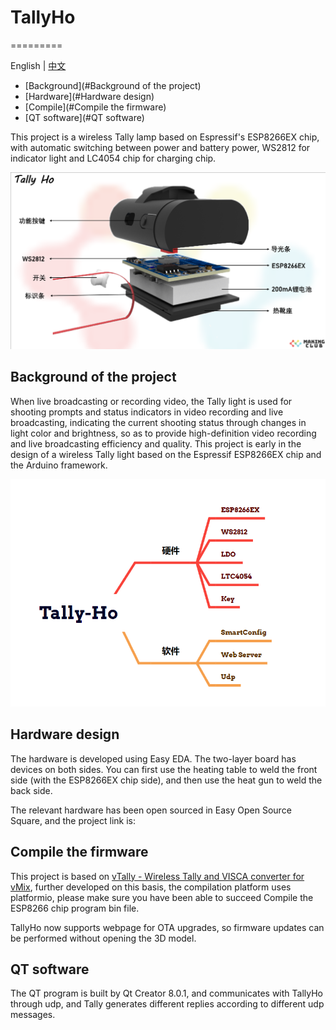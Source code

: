 # TallyHo
=========

English | [中文](./README.zh-CN.md)

- [Background](#Background of the project)
- [Hardware](#Hardware design)
- [Compile](#Compile the firmware)
- [QT software](#QT software)

This project is a wireless Tally lamp based on Espressif's ESP8266EX chip, with automatic switching between power and battery power, WS2812 for indicator light and LC4054 chip for charging chip.

![Exploded](https://github.com/MakingClub/TallyHo/blob/main/images/Exploded.jpg)

## Background of the project

When live broadcasting or recording video, the Tally light is used for shooting prompts and status indicators in video recording and live broadcasting, indicating the current shooting status through changes in light color and brightness, so as to provide high-definition video recording and live broadcasting efficiency and quality. This project is early in the design of a wireless Tally light based on the Espressif ESP8266EX chip and the Arduino framework.

![Frame](https://github.com/MakingClub/TallyHo/blob/main/images/Frame.png)

## Hardware design

The hardware is developed using Easy EDA. The two-layer board has devices on both sides. You can first use the heating table to weld the front side (with the ESP8266EX chip side), and then use the heat gun to weld the back side.

The relevant hardware has been open sourced in Easy Open Source Square, and the project link is:

[征集令 | 无线Tally灯]:https://oshwhub.com/lc717863696/wu-xiantally-deng

## Compile the firmware

This project is based on [vTally - Wireless Tally and VISCA converter for vMix](https://github.com/wasn-eu/vTally), further developed on this basis, the compilation platform uses platformio, please make sure you have been able to succeed Compile the ESP8266 chip program bin file.

TallyHo now supports webpage for OTA upgrades, so firmware updates can be performed without opening the 3D model.

## QT software

The QT program is built by Qt Creator 8.0.1, and communicates with TallyHo through udp, and Tally generates different replies according to different udp messages.
